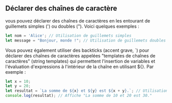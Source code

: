 
## Déclarer des chaînes de caractère
vous pouvez déclarer des chaînes de caractères en les entourant de guillemets simples (') ou doubles ("). Voici quelques exemples :
````js
let nom = 'Alice'; // Utilisation de guillemets simples
let message = "Bonjour, monde !"; // Utilisation de guillemets doubles
````  
Vous pouvez également utiliser des backticks (accent grave, `) pour déclarer des chaînes de caractères appelées "templates de chaînes de caractères" (string templates) qui permettent l'insertion de variables et l'évaluation d'expressions à l'intérieur de la chaîne en utilisant ${}. Par exemple :  
````js
let x = 10;
let y = 20;
let resultat = `La somme de ${x} et ${y} est ${x + y}.`; // Utilisation des templates de chaînes de caractères
console.log(resultat); // Affiche "La somme de 10 et 20 est 30."
````  